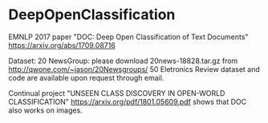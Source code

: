 # DeepOpenClassification
EMNLP 2017 paper "DOC: Deep Open Classification of Text Documents" https://arxiv.org/abs/1709.08716

Dataset:
20 NewsGroup: please download 20news-18828.tar.gz  from http://qwone.com/~jason/20Newsgroups/
50 Eletronics Review dataset and code are available upon request through email.

Continual project "UNSEEN CLASS DISCOVERY IN OPEN-WORLD CLASSIFICATION" https://arxiv.org/pdf/1801.05609.pdf shows that DOC also works on images.
